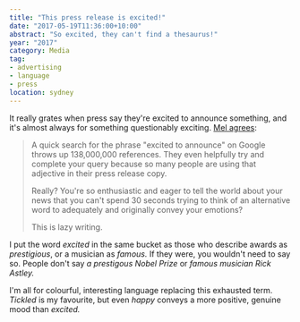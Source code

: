 ```yaml
---
title: "This press release is excited!"
date: "2017-05-19T11:36:00+10:00"
abstract: "So excited, they can't find a thesaurus!"
year: "2017"
category: Media
tag:
- advertising
- language
- press
location: sydney
---
```

It really grates when press say they're excited to announce something, and it's almost always for something questionably exciting. [Mel agrees]:  

> A quick search for the phrase "excited to announce" on Google throws up 138,000,000 references. They even helpfully try and complete your query because so many people are using that adjective in their press release copy.
> 
> Really? You're so enthusiastic and eager to tell the world about your news that you can't spend 30 seconds trying to think of an alternative word to adequately and originally convey your emotions?
> 
> This is lazy writing.

I put the word *excited* in the same bucket as those who describe awards as *prestigious*, or a musician as *famous.* If they were, you wouldn't need to say so. People don't say *a prestigous Nobel Prize* or *famous musician Rick Astley.*

I'm all for colourful, interesting language replacing this exhausted term. *Tickled* is my favourite, but even *happy* conveys a more positive, genuine mood than *excited.*

[Mel agrees]: http://www.delightfulcommunications.com/blog/excited-press-releases/

